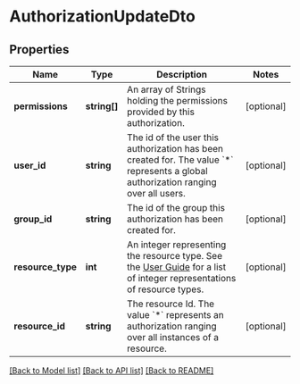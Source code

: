 # AuthorizationUpdateDto

## Properties
Name | Type | Description | Notes
------------ | ------------- | ------------- | -------------
**permissions** | **string[]** | An array of Strings holding the permissions provided by this authorization. | [optional] 
**user_id** | **string** | The id of the user this authorization has been created for. The value &#x60;*&#x60; represents a global authorization ranging over all users. | [optional] 
**group_id** | **string** | The id of the group this authorization has been created for. | [optional] 
**resource_type** | **int** | An integer representing the resource type. See the [User Guide](https://docs.camunda.org/manual/7.21/user-guide/process-engine/authorization-service/#resources) for a list of integer representations of resource types. | [optional] 
**resource_id** | **string** | The resource Id. The value &#x60;*&#x60; represents an authorization ranging over all instances of a resource. | [optional] 

[[Back to Model list]](../../README.md#documentation-for-models) [[Back to API list]](../../README.md#documentation-for-api-endpoints) [[Back to README]](../../README.md)


